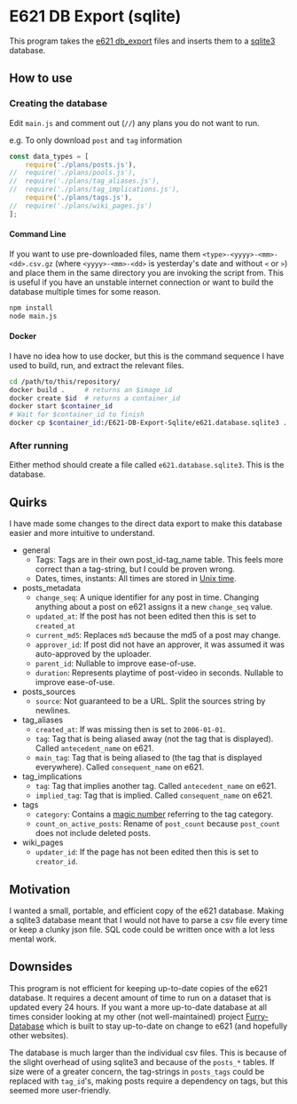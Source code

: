 # E621 DB Export (sqlite)

This program takes the [e621 db_export](https://e621.net/db_export/) files and inserts them to a [sqlite3](https://sqlite.org/index.html) database.

## How to use

### Creating the database

Edit `main.js` and comment out (`//`) any plans you do not want to run.

e.g. To only download `post` and `tag` information 

```javascript
const data_types = [
    require('./plans/posts.js'),
//  require('./plans/pools.js'),
//  require('./plans/tag_aliases.js'),
//  require('./plans/tag_implications.js'),
    require('./plans/tags.js'),
//  require('./plans/wiki_pages.js')
];
```

#### Command Line

If you want to use pre-downloaded files, name them `<type>-<yyyy>-<mm>-<dd>.csv.gz` (where `<yyyy>-<mm>-<dd>` is yesterday's date and without `<` or `>`) and place them in the same directory you are invoking the script from. This is useful if you have an unstable internet connection or want to build the database multiple times for some reason.

```bash
npm install
node main.js
```

#### Docker
I have no idea how to use docker, but this is the command sequence I have used to build, run, and extract the relevant files.

```bash
cd /path/to/this/repository/
docker build .     # returns an $image_id
docker create $id  # returns a container_id
docker start $container_id
# Wait for $container_id to finish
docker cp $container_id:/E621-DB-Export-Sqlite/e621.database.sqlite3 .
```

### After running

Either method should create a file called `e621.database.sqlite3`. This is the database.

## Quirks

I have made some changes to the direct data export to make this database easier and more intuitive to understand.

- general
  - Tags: Tags are in their own post_id-tag_name table. This feels more correct than a tag-string, but I could be proven wrong.
  - Dates, times, instants: All times are stored in [Unix time](https://en.wikipedia.org/wiki/Unix_time).
- posts_metadata
  - `change_seq`: A unique identifier for any post in time. Changing anything about a post on e621 assigns it a new `change_seq` value.
  - `updated_at`: If the post has not been edited then this is set to `created_at`
  - `current_md5`: Replaces `md5` because the md5 of a post may change.
  - `approver_id`: If post did not have an approver, it was assumed it was auto-approved by the uploader.
  - `parent_id`: Nullable to improve ease-of-use.
  - `duration`: Represents playtime of post-video in seconds. Nullable to improve ease-of-use.
- posts_sources
  - `source`: Not guaranteed to be a URL. Split the sources string by newlines.
- tag_aliases
  - `created_at`: If was missing then is set to `2006-01-01`.
  - `tag`: Tag that is being aliased away (not the tag that is displayed). Called `antecedent_name` on e621.
  - `main_tag`: Tag that is being aliased to (the tag that is displayed everywhere). Called `consequent_name` on e621.
- tag_implications
  - `tag`: Tag that implies another tag. Called `antecedent_name` on e621.
  - `implied_tag`: Tag that is implied. Called `consequent_name` on e621.
- tags
  - `category`: Contains a [magic number](https://en.wikipedia.org/wiki/Magic_number_(programming)) referring to the tag category.
  - `count_on_active_posts`: Rename of `post_count` because `post_count` does not include deleted posts.
- wiki_pages
  - `updater_id`: If the page has not been edited then this is set to `creator_id`.

## Motivation

I wanted a small, portable, and efficient copy of the e621 database. Making a sqlite3 database meant that I would not have to parse a csv file every time or keep a clunky json file. SQL code could be written once with a lot less mental work. 

## Downsides

This program is not efficient for keeping up-to-date copies of the e621 database. It requires a decent amount of time to run on a dataset that is updated every 24 hours. If you want a more up-to-date database at all times consider looking at my other (not well-maintained) project [Furry-Database](https://github.com/Sasquire/Furry-Database) which is built to stay up-to-date on change to e621 (and hopefully other websites).

The database is much larger than the individual csv files. This is because of the slight overhead of using sqlite3 and because of the `posts_*` tables. If size were of a greater concern, the tag-strings in `posts_tags` could be replaced with `tag_id`'s, making posts require a dependency on tags, but this seemed more user-friendly.

